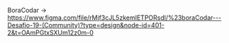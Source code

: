 BoraCodar -> https://www.figma.com/file/rMjf3cJL5zkemIETPORsdl/%23boraCodar---Desafio-19-(Community)?type=design&node-id=401-2&t=OAmPGtxSXUm12z0m-0
